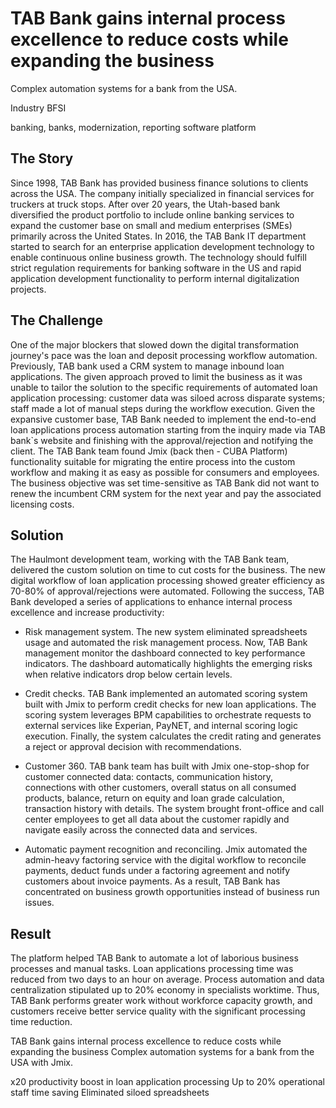 # **TAB Bank gains internal process** excellence to reduce costs while expanding the business
Complex automation systems for a bank from the USA.

Industry
BFSI

banking, banks, modernization, reporting software platform

## The Story 

Since 1998, TAB Bank has provided business finance solutions to clients across the USA. The company initially specialized in financial services for truckers at truck stops. After over 20 years, the Utah-based bank diversified the product portfolio to include online banking services to expand the customer base on small and medium enterprises (SMEs) primarily across the United States. In 2016, the TAB Bank IT department started to search for an enterprise application development technology to enable continuous online business growth. The technology should fulfill strict regulation requirements for banking software in the US and rapid application development functionality to perform internal digitalization projects. 

## The Challenge 

One of the major blockers that slowed down the digital transformation journey's pace was the loan and deposit processing workflow automation. Previously, TAB bank used a CRM system to manage inbound loan applications. The given approach proved to limit the business as it was unable to tailor the solution to the specific requirements of automated loan application processing: customer data was siloed across disparate systems; staff made a lot of manual steps during the workflow execution. Given the expansive customer base, TAB Bank needed to implement the end-to-end loan applications process automation starting from the inquiry made via TAB bank`s website and finishing with the approval/rejection and notifying the client. The TAB Bank team found Jmix (back then - CUBA Platform) functionality suitable for migrating the entire process into the custom workflow and making it as easy as possible for consumers and employees. The business objective was set time-sensitive as TAB Bank did not want to renew the incumbent CRM system for the next year and pay the associated licensing costs. 

## Solution 

The Haulmont development team, working with the TAB Bank team, delivered the custom solution on time to cut costs for the business. The new digital workflow of loan application processing showed greater efficiency as 70-80% of approval/rejections were automated. Following the success, TAB Bank developed a series of applications to enhance internal process excellence and increase productivity: 

- Risk management system. The new system eliminated spreadsheets usage and automated the risk management process. Now, TAB Bank management monitor the dashboard connected to key performance indicators. The dashboard automatically highlights the emerging risks when relative indicators drop below certain levels. 

- Credit checks. TAB Bank implemented an automated scoring system built with Jmix to perform credit checks for new loan applications. The scoring system leverages BPM capabilities to orchestrate requests to external services like Experian, PayNET, and internal scoring logic execution. Finally, the system calculates the credit rating and generates a reject or approval decision with recommendations. 

- Customer 360. TAB bank team has built with Jmix one-stop-shop for customer connected data: contacts, communication history, connections with other customers, overall status on all consumed products, balance, return on equity and loan grade calculation, transaction history with details. The system brought front-office and call center employees to get all data about the customer rapidly and navigate easily across the connected data and services. 

- Automatic payment recognition and reconciling. Jmix automated the admin-heavy factoring service with the digital workflow to reconcile payments, deduct funds under a factoring agreement and notify customers about invoice payments. As a result, TAB Bank has concentrated on business growth opportunities instead of business run issues. 


## Result

The platform helped TAB Bank to automate a lot of laborious business processes and manual tasks. Loan applications processing time was reduced from two days to an hour on average. Process automation and data centralization stipulated up to 20% economy in specialists worktime. Thus, TAB Bank performs greater work without workforce capacity growth, and customers receive better service quality with the significant processing time reduction. 

TAB Bank gains internal process excellence to reduce costs while expanding the business
Complex automation systems for a bank from the USA with Jmix.

x20 productivity boost in loan application processing 
Up to 20% operational staff time saving
Eliminated siloed spreadsheets